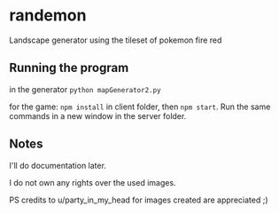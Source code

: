 # randemon
Landscape generator using the tileset of pokemon fire red



## Running the program

in the generator
`python mapGenerator2.py`

for the game:
`npm install` in client folder, then `npm start`.
Run the same commands in a new window in the server folder.






## Notes

I'll do documentation later.


I do not own any rights over the used images.

PS credits to u/party_in_my_head for images created are appreciated ;)
